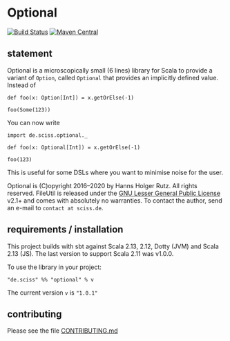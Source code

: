 # Optional

[![Build Status](https://travis-ci.org/Sciss/Optional.svg?branch=main)](https://travis-ci.org/Sciss/Optional)
[![Maven Central](https://maven-badges.herokuapp.com/maven-central/de.sciss/optional_2.13/badge.svg)](https://maven-badges.herokuapp.com/maven-central/de.sciss/optional_2.13)

## statement

Optional is a microscopically small (6 lines) library for Scala to provide a variant of `Option`, called `Optional` 
that provides an implicitly defined value. Instead of

    def foo(x: Option[Int]) = x.getOrElse(-1)

    foo(Some(123))

You can now write

    import de.sciss.optional._

    def foo(x: Optional[Int]) = x.getOrElse(-1)

    foo(123)

This is useful for some DSLs where you want to minimise noise for the user.

Optional is (C)opyright 2016–2020 by Hanns Holger Rutz. All rights reserved. FileUtil is released under 
the [GNU Lesser General Public License](https://raw.github.com/Sciss/Optional/main/LICENSE) v2.1+ and comes with 
absolutely no warranties. To contact the author, send an e-mail to `contact at sciss.de`.

## requirements / installation

This project builds with sbt against Scala 2.13, 2.12, Dotty (JVM) and Scala 2.13 (JS).
The last version to support Scala 2.11 was v1.0.0.

To use the library in your project:

    "de.sciss" %% "optional" % v

The current version `v` is `"1.0.1"`

## contributing

Please see the file [CONTRIBUTING.md](CONTRIBUTING.md)
